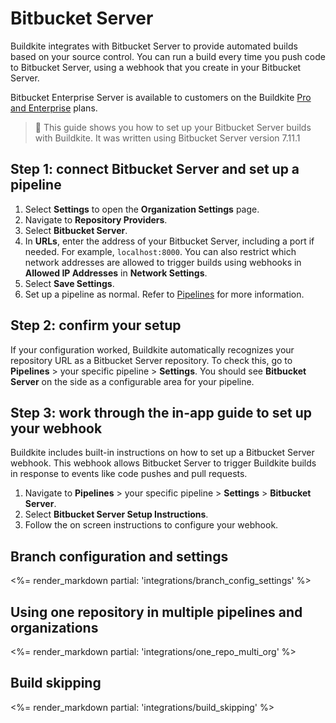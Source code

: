 # Bitbucket Server

Buildkite integrates with Bitbucket Server to provide automated builds based on your source control. You can run a build every time you push code to Bitbucket Server, using a webhook that you create in your Bitbucket Server.

Bitbucket Enterprise Server is available to customers on the Buildkite [Pro and Enterprise](https://buildkite.com/pricing) plans.

> 📘
> This guide shows you how to set up your Bitbucket Server builds with Buildkite. It was written using Bitbucket Server version 7.11.1

## Step 1: connect Bitbucket Server and set up a pipeline

1. Select **Settings** to open the **Organization Settings** page.
1. Navigate to **Repository Providers**.
1. Select **Bitbucket Server**.
1. In **URLs**, enter the address of your Bitbucket Server, including a port if needed. For example, `localhost:8000`. You can also restrict which network addresses are allowed to trigger builds using webhooks in **Allowed IP Addresses** in **Network Settings**.
1. Select **Save Settings**.
1. Set up a pipeline as normal. Refer to [Pipelines](/docs/pipelines) for more information.

## Step 2: confirm your setup

If your configuration worked, Buildkite automatically recognizes your repository URL as a Bitbucket Server repository. To check this, go to **Pipelines** > your specific pipeline > **Settings**. You should see **Bitbucket Server** on the side as a configurable area for your pipeline.

## Step 3: work through the in-app guide to set up your webhook

Buildkite includes built-in instructions on how to set up a Bitbucket Server webhook. This webhook allows Bitbucket Server to trigger Buildkite builds in response to events like code pushes and pull requests.

1. Navigate to **Pipelines** > your specific pipeline > **Settings** > **Bitbucket Server**.
1. Select **Bitbucket Server Setup Instructions**.
1. Follow the on screen instructions to configure your webhook.

## Branch configuration and settings

<%= render_markdown partial: 'integrations/branch_config_settings' %>

## Using one repository in multiple pipelines and organizations

<%= render_markdown partial: 'integrations/one_repo_multi_org' %>

## Build skipping

<%= render_markdown partial: 'integrations/build_skipping' %>
